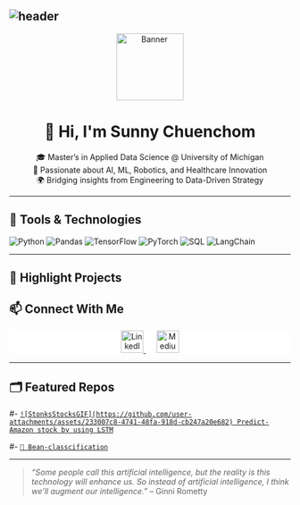 ## ![header](https://capsule-render.vercel.app/api?type=wave&color=auto&height=300&section=header&text=Greeting%20Everyone&fontSize=90)

<div align="center">
  <img src="https://github.com/user-attachments/assets/434940f3-2e26-47e6-bd19-5a77042de17a/image.png" height="120" alt="Banner" />
  
  # 👋 Hi, I'm Sunny Chuenchom

  🎓 Master’s in Applied Data Science @ University of Michigan  
  🤖 Passionate about AI, ML, Robotics, and Healthcare Innovation  
  🌍 Bridging insights from Engineering to Data-Driven Strategy  
</div>

---

## 🔧 Tools & Technologies

![Python](https://img.shields.io/badge/Python-3776AB?style=for-the-badge&logo=python&logoColor=white)
![Pandas](https://img.shields.io/badge/Pandas-150458?style=for-the-badge&logo=pandas&logoColor=white)
![TensorFlow](https://img.shields.io/badge/TensorFlow-FF6F00?style=for-the-badge&logo=tensorflow&logoColor=white)
![PyTorch](https://img.shields.io/badge/PyTorch-EE4C2C?style=for-the-badge&logo=PyTorch&logoColor=white)
![SQL](https://img.shields.io/badge/SQL-336791?style=for-the-badge&logo=postgresql&logoColor=white)
![LangChain](https://img.shields.io/badge/LangChain-000000?style=for-the-badge&logo=data:image/png;base64,INSERT_CUSTOM_ICON&logoColor=white)

---

## 🧠 Highlight Projects


## 📫 Connect With Me

<div align="center" style="background: white;">
  <a href="https://www.linkedin.com/in/sunnychuenchom/" target="_blank" rel="noopener noreferrer">
    <img height="40" src="https://github.com/user-attachments/assets/434940f3-2e26-47e6-bd19-5a77042de17a" alt="LinkedIn" />
  </a>
  &nbsp;&nbsp;&nbsp;&nbsp;
  <a href="https://medium.com/@sunnyttc" target="_blank" rel="noopener noreferrer">
    <img height="40" src="https://github.com/user-attachments/assets/93a6554e-42c9-4697-a694-8aa0517d641d" alt="Medium" />
  </a>
</div>

---

## 🗂️ Featured Repos

#- [`![StonksStocksGIF](https://github.com/user-attachments/assets/233007c8-4741-48fa-918d-cb247a20e682)
 Predict-Amazon stock by using LSTM`](https://github.com/Sunnyttc1992/Predict-Amazon-price-stock-Using-LSTM)

#- [`🤖 Bean-classcification`](https://github.com/Sunnyttc1992/Bean_Classification_with_decisiontree_kmean)

---

> *“Some people call this artificial intelligence, but the reality is this technology will enhance us. So instead of artificial intelligence, I think we’ll augment our intelligence.”* – Ginni Rometty
